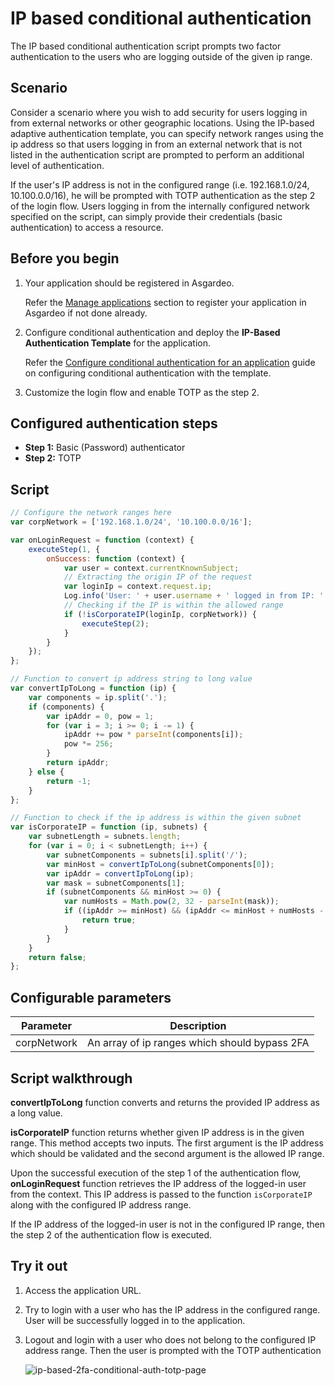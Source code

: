 # IP based conditional authentication

The IP based conditional authentication script prompts two factor authentication to the users who are logging outside of
the given ip range.

## Scenario

Consider a scenario where you wish to add security for users logging in from external networks or other geographic
locations. Using the IP-based adaptive authentication template, you can specify network ranges using the ip address so
that users logging in from an external network that is not listed in the authentication script are prompted to perform
an additional level of authentication.

If the user's IP address is not in the configured range (i.e. 192.168.1.0/24, 10.100.0.0/16), he will be prompted with
TOTP authentication as the step 2 of the login flow. Users logging in from the internally configured network specified
on the script, can simply provide their credentials (basic authentication) to access a resource.

## Before you begin

1. Your application should be registered in Asgardeo.

   Refer the [Manage applications](../../../applications/README.md) section to register your application in Asgardeo if not
   done already.

2. Configure conditional authentication and deploy the **IP-Based Authentication Template** for the application.

   Refer the [Configure conditional authentication for an application](../configure-conditional-auth.md) guide on
   configuring conditional authentication with the template.

3. Customize the login flow and enable TOTP as the step 2.

## Configured authentication steps

* **Step 1:** Basic (Password) authenticator
* **Step 2:** TOTP

## Script

```js
// Configure the network ranges here
var corpNetwork = ['192.168.1.0/24', '10.100.0.0/16'];

var onLoginRequest = function (context) {
    executeStep(1, {
        onSuccess: function (context) {
            var user = context.currentKnownSubject;
            // Extracting the origin IP of the request
            var loginIp = context.request.ip;
            Log.info('User: ' + user.username + ' logged in from IP: ' + loginIp);
            // Checking if the IP is within the allowed range
            if (!isCorporateIP(loginIp, corpNetwork)) {
                executeStep(2);
            }
        }
    });
};

// Function to convert ip address string to long value
var convertIpToLong = function (ip) {
    var components = ip.split('.');
    if (components) {
        var ipAddr = 0, pow = 1;
        for (var i = 3; i >= 0; i -= 1) {
            ipAddr += pow * parseInt(components[i]);
            pow *= 256;
        }
        return ipAddr;
    } else {
        return -1;
    }
};

// Function to check if the ip address is within the given subnet
var isCorporateIP = function (ip, subnets) {
    var subnetLength = subnets.length;
    for (var i = 0; i < subnetLength; i++) {
        var subnetComponents = subnets[i].split('/');
        var minHost = convertIpToLong(subnetComponents[0]);
        var ipAddr = convertIpToLong(ip);
        var mask = subnetComponents[1];
        if (subnetComponents && minHost >= 0) {
            var numHosts = Math.pow(2, 32 - parseInt(mask));
            if ((ipAddr >= minHost) && (ipAddr <= minHost + numHosts - 1)) {
                return true;
            }
        }
    }
    return false;
};
```

## Configurable parameters

<table>
   <thead>
      <tr>
         <th>Parameter</th>
         <th>Description</th>
      </tr>
   </thead>
   <tbody>
      <tr>
         <td>corpNetwork</td>
         <td>An array of ip ranges which should bypass 2FA</td>
      </tr>
   </tbody>
</table>

## Script walkthrough

**convertIpToLong** function converts and returns the provided IP address as a long value.

**isCorporateIP** function returns whether given IP address is in the given range. This method accepts two inputs. The
first argument is the IP address which should be validated and the second argument is the allowed IP range.

Upon the successful execution of the step 1 of the authentication flow, **onLoginRequest** function retrieves the IP
address of the logged-in user from the context. This IP address is passed to the function `isCorporateIP` along with the
configured IP address range.

If the IP address of the logged-in user is not in the configured IP range, then the step 2 of the authentication flow is
executed.

## Try it out

1. Access the application URL.

2. Try to login with a user who has the IP address in the configured range. User will be successfully logged in to the
   application.

3. Logout and login with a user who does not belong to the configured IP address range. Then the user is prompted with
   the TOTP authentication

   <img :src="$withBase('/assets/img/guides/conditional-auth/totp-2fa.png')" alt="ip-based-2fa-conditional-auth-totp-page">
